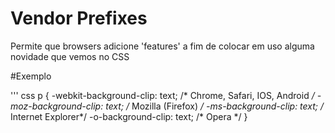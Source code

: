 # Vendor Prefixes

Permite que browsers adicione 'features'
a fim de colocar em uso alguma novidade que vemos no CSS

#Exemplo

''' css
p {
    -webkit-background-clip: text; /* Chrome, Safari, IOS, Android */
    -moz-background-clip: text;    /* Mozilla (Firefox) */
    -ms-background-clip: text;     /* Internet Explorer*/
    -o-background-clip: text;      /* Opera */
}